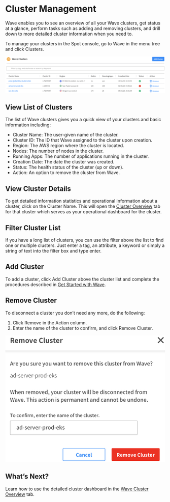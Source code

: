 # Cluster Management

Wave enables you to see an overview of all your Wave clusters, get status at a glance, perform tasks such as adding and removing clusters, and drill down to more detailed cluster information when you need to.

To manage your clusters in the Spot console, go to Wave in the menu tree and click Clusters.

<img src="/wave/_media/tutorials-wave-clusters-01.png" />

## View List of Clusters

The list of Wave clusters gives you a quick view of your clusters and basic information including:
- Cluster Name: The user-given name of the cluster.
- Cluster ID: The ID that Wave assigned to the cluster upon creation.
- Region: The AWS region where the cluster is located.
- Nodes: The number of nodes in the cluster.
- Running Apps: The number of applications running in the cluster.
- Creation Date: The date the cluster was created.
- Status: The health status of the cluster (up or down).
- Action: An option to remove the cluster from Wave.

## View Cluster Details

To get detailed information statistics and operational information about a cluster, click on the Cluster Name. This will open the [Cluster Overview](wave/features/wave-cluster-overview) tab for that cluster which serves as your operational dashboard for the cluster.

## Filter Cluster List
If you have a long list of clusters, you can use the filter above the list to find one or multiple clusters. Just enter a tag, an attribute, a keyword or simply a string of text into the filter box and type enter.

## Add Cluster

To add a cluster, click Add Cluster above the cluster list and complete the procedures described in [Get Started with Wave](wave/getting-started/).

## Remove Cluster

To disconnect a cluster you don’t need any more, do the following:
1. Click Remove in the Action column.
2. Enter the name of the cluster to confirm, and click Remove Cluster.

<img src="/wave/_media/tutorials-wave-clusters-02.png" />

## What’s Next?

Learn how to use the detailed cluster dashboard in the [Wave Cluster Overview](wave/features/wave-cluster-overview) tab.
